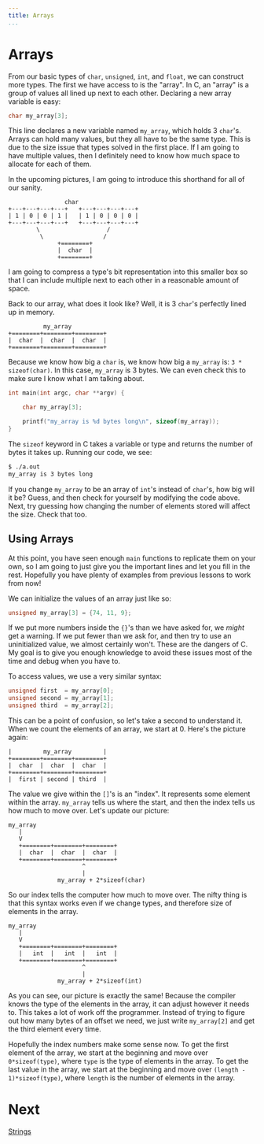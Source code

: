 ```yaml
---
title: Arrays
...
```


# Arrays

From our basic types of `char`, `unsigned`, `int`, and `float`, we can construct
more types. The first we have access to is the "array". In C, an "array" is a
group of values all lined up next to each other. Declaring a new array variable
is easy:

```c
char my_array[3];
```

This line declares a new variable named `my_array`, which holds 3 `char`'s.
Arrays can hold many values, but they all have to be the same type. This is due
to the size issue that types solved in the first place. If I am going to have
multiple values, then I definitely need to know how much space to allocate for
each of them.

In the upcoming pictures, I am going to introduce this shorthand for all of our
sanity.

                    char
    +---+---+---+---+   +---+---+---+---+
    | 1 | 0 | 0 | 1 |   | 1 | 0 | 0 | 0 |
    +---+---+---+---+   +---+---+---+---+
            \                   /
             \                 /
                  +========+
                  |  char  |
                  +========+

I am going to compress a type's bit representation into this smaller box so that
I can include multiple next to each other in a reasonable amount of space.

Back to our array, what does it look like? Well, it is 3 `char`'s perfectly
lined up in memory.

              my_array
    +========+========+========+
    |  char  |  char  |  char  |
    +========+========+========+

Because we know how big a `char` is, we know how big a `my_array` is: `3 *
sizeof(char)`. In this case, `my_array` is 3 bytes. We can even check this to
make sure I know what I am talking about.

```c
int main(int argc, char **argv) {

    char my_array[3];

    printf("my_array is %d bytes long\n", sizeof(my_array));
}
```

The `sizeof` keyword in C takes a variable or type and returns the number of
bytes it takes up. Running our code, we see:

```bash
$ ./a.out
my_array is 3 bytes long
```

If you change `my_array` to be an array of `int`'s instead of `char`'s, how big
will it be? Guess, and then check for yourself by modifying the code above.
Next, try guessing how changing the number of elements stored will affect the
size. Check that too.

## Using Arrays

At this point, you have seen enough `main` functions to replicate them on your
own, so I am going to just give you the important lines and let you fill in the
rest. Hopefully you have plenty of examples from previous lessons to work from
now!

We can initialize the values of an array just like so:

```c
unsigned my_array[3] = {74, 11, 9};
```

If we put more numbers inside the `{}`'s than we have asked for, we *might* get
a warning. If we put fewer than we ask for, and then try to use an uninitialized
value, we almost certainly won't. These are the dangers of C. My goal is to give
you enough knowledge to avoid these issues most of the time and debug when you
have to.

To access values, we use a very similar syntax:

```c
unsigned first  = my_array[0];
unsigned second = my_array[1];
unsigned third  = my_array[2];
```

This can be a point of confusion, so let's take a second to understand it. When
we count the elements of an array, we start at 0. Here's the picture again:

    |         my_array         |
    +========+========+========+
    |  char  |  char  |  char  |
    +========+========+========+
    |  first | second | third  |

The value we give within the `[]`'s is an "index". It represents some element
within the array. `my_array` tells us where the start, and then the index tells
us how much to move over. Let's update our picture:

    my_array
       |
       V
       +========+========+========+
       |  char  |  char  |  char  |
       +========+========+========+
                         ^
                         |
                  my_array + 2*sizeof(char)

So our index tells the computer how much to move over. The nifty thing is that
this syntax works even if we change types, and therefore size of elements in the
array.

    my_array
       |
       V
       +========+========+========+
       |   int  |   int  |   int  |
       +========+========+========+
                         ^
                         |
                  my_array + 2*sizeof(int)


As you can see, our picture is exactly the same! Because the compiler knows the
type of the elements in the array, it can adjust however it needs to. This takes
a lot of work off the programmer. Instead of trying to figure out how many bytes
of an offset we need, we just write `my_array[2]` and get the third element
every time.

Hopefully the index numbers make some sense now. To get the first element of the
array, we start at the beginning and move over `0*sizeof(type)`, where `type` is
the type of elements in the array. To get the last value in the array, we start
at the beginning and move over `(length - 1)*sizeof(type)`, where `length` is
the number of elements in the array.

# Next
[Strings](11-strings.html)
